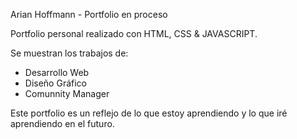 Arian Hoffmann - Portfolio en proceso

Portfolio personal realizado con HTML, CSS & JAVASCRIPT.

Se muestran los trabajos de:

- Desarrollo Web 
- Diseño Gráfico
- Comunnity Manager

Este portfolio es un reflejo de lo que estoy aprendiendo y lo que iré aprendiendo en el futuro.

